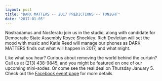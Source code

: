 ```yaml
---
layout: post
title: "DARK MATTERS -- 2017 PREDICTIONS -- TONIGHT" 
date: "2017-01-05"
---
```


Nostradamus and Nosferatu join us in the studio, along with candidate for Democratic State Assembly Royce Shockley. Rich Devletian will set the mood with music and Katie Reed will manage our phones as DARK MATTERS finds out what will happen in 2017, and what might. 

Like what you hear? Curious about removing the world behind the curtain? Call us at (213) 438-9845, and you might be featured on one of our upcoming mini-sodes. Or come see the real deal on Thursday January 5. Check out the [Facebook event page](https://www.facebook.com/events/580377655505070/) for more details.
